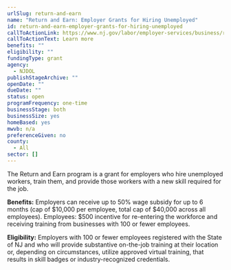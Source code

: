 ```yaml
---
urlSlug: return-and-earn
name: "Return and Earn: Employer Grants for Hiring Unemployed"
id: return-and-earn-employer-grants-for-hiring-unemployed
callToActionLink: https://www.nj.gov/labor/employer-services/business/returnandearn.shtml
callToActionText: Learn more
benefits: ""
eligibility: ""
fundingType: grant
agency:
  - NJDOL
publishStageArchive: ""
openDate: ""
dueDate: ""
status: open
programFrequency: one-time
businessStage: both
businessSize: yes
homeBased: yes
mwvb: n/a
preferenceGiven: no
county:
  - All
sector: []
---
```


The Return and Earn program is a grant for employers who hire unemployed workers, train them, and provide those workers with a new skill required for the job.

**Benefits:** Employers can receive up to 50% wage subsidy for up to 6 months (cap of $10,000 per employee, total cap of $40,000 across all employees). Employees: $500 incentive for re-entering the workforce and receiving training from businesses with 100 or fewer employees.

**Eligibility:** Employers with 100 or fewer employees registered with the State of NJ and who will provide substantive on-the-job training at their location or, depending on circumstances, utilize approved virtual training, that results in skill badges or industry-recognized credentials.
